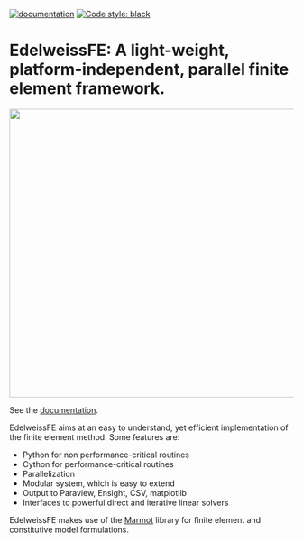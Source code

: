 [![documentation](https://github.com/EdelweissFE/EdelweissFE/actions/workflows/sphinx.yml/badge.svg)](https://edelweissfe.github.io/EdelweissFE)
[![Code style: black](https://img.shields.io/badge/code%20style-black-000000.svg)](https://github.com/psf/black) 

# EdelweissFE: A light-weight, platform-independent, parallel finite element framework.

<p align="center">
  <img width="512" height="512" src="./doc/source/borehole_damage_lowdilation.gif">
</p>

See the [documentation](https://edelweissfe.github.io/EdelweissFE).

EdelweissFE aims at an easy to understand, yet efficient implementation of the finite element method.
Some features are:

 * Python for non performance-critical routines
 * Cython for performance-critical routines
 * Parallelization 
 * Modular system, which is easy to extend
 * Output to Paraview, Ensight, CSV, matplotlib
 * Interfaces to powerful direct and iterative linear solvers

EdelweissFE makes use of the [Marmot](https://github.com/MAteRialMOdelingToolbox/Marmot/) library for finite element and constitutive model formulations.
